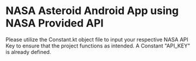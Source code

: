 # NASA Asteroid Android App using NASA Provided API

Please utilize the Constant.kt object file to input your respective NASA API Key to ensure 
that the project functions as intended. A Constant "API_KEY" is already defined.  
